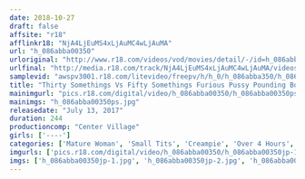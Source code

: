 ```yaml
---
date: 2018-10-27
draft: false
affsite: "r18"
afflinkr18: "NjA4LjEuMS4xLjAuMC4wLjAuMA"
url: "h_086abba00350"
urloriginal: "http://www.r18.com/videos/vod/movies/detail/-/id=h_086abba00350"
urlfinal: "http://media.r18.com/track/NjA4LjEuMS4xLjAuMC4wLjAuMA/videos/vod/movies/detail/-/id=h_086abba00350"
samplevid: "awspv3001.r18.com/litevideo/freepv/h/h_0/h_086abba350/h_086abba350_dmb_w.mp4"
title: "Thirty Somethings Vs Fifty Somethings Furious Pussy Pounding Bone Crunching Tremors With A Skinny Mature Woman For Spasmic Orgasmic Creampie Sex 30 Ladies/4 Hours"
mainimgurl: "pics.r18.com/digital/video/h_086abba00350/h_086abba00350ps.jpg"
mainimgs: "h_086abba00350ps.jpg"
releasedate: "July 13, 2017"
duration: 244
productioncomp: "Center Village"
girls: ['----']
categories: ['Mature Woman', 'Small Tits', 'Creampie', 'Over 4 Hours', 'Hi-Def']
imgurls: ['pics.r18.com/digital/video/h_086abba00350/h_086abba00350jp-1.jpg', 'pics.r18.com/digital/video/h_086abba00350/h_086abba00350jp-2.jpg', 'pics.r18.com/digital/video/h_086abba00350/h_086abba00350jp-3.jpg', 'pics.r18.com/digital/video/h_086abba00350/h_086abba00350jp-4.jpg', 'pics.r18.com/digital/video/h_086abba00350/h_086abba00350jp-5.jpg', 'pics.r18.com/digital/video/h_086abba00350/h_086abba00350jp-6.jpg', 'pics.r18.com/digital/video/h_086abba00350/h_086abba00350jp-7.jpg', 'pics.r18.com/digital/video/h_086abba00350/h_086abba00350jp-8.jpg', 'pics.r18.com/digital/video/h_086abba00350/h_086abba00350jp-9.jpg', 'pics.r18.com/digital/video/h_086abba00350/h_086abba00350jp-10.jpg', 'pics.r18.com/digital/video/h_086abba00350/h_086abba00350jp-11.jpg', 'pics.r18.com/digital/video/h_086abba00350/h_086abba00350jp-12.jpg', 'pics.r18.com/digital/video/h_086abba00350/h_086abba00350jp-13.jpg', 'pics.r18.com/digital/video/h_086abba00350/h_086abba00350jp-14.jpg', 'pics.r18.com/digital/video/h_086abba00350/h_086abba00350jp-15.jpg', 'pics.r18.com/digital/video/h_086abba00350/h_086abba00350jp-16.jpg', 'pics.r18.com/digital/video/h_086abba00350/h_086abba00350jp-17.jpg', 'pics.r18.com/digital/video/h_086abba00350/h_086abba00350jp-18.jpg', 'pics.r18.com/digital/video/h_086abba00350/h_086abba00350jp-19.jpg', 'pics.r18.com/digital/video/h_086abba00350/h_086abba00350jp-20.jpg']
imgs: ['h_086abba00350jp-1.jpg', 'h_086abba00350jp-2.jpg', 'h_086abba00350jp-3.jpg', 'h_086abba00350jp-4.jpg', 'h_086abba00350jp-5.jpg', 'h_086abba00350jp-6.jpg', 'h_086abba00350jp-7.jpg', 'h_086abba00350jp-8.jpg', 'h_086abba00350jp-9.jpg', 'h_086abba00350jp-10.jpg', 'h_086abba00350jp-11.jpg', 'h_086abba00350jp-12.jpg', 'h_086abba00350jp-13.jpg', 'h_086abba00350jp-14.jpg', 'h_086abba00350jp-15.jpg', 'h_086abba00350jp-16.jpg', 'h_086abba00350jp-17.jpg', 'h_086abba00350jp-18.jpg', 'h_086abba00350jp-19.jpg', 'h_086abba00350jp-20.jpg']
---
```


